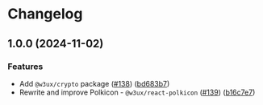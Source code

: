 # Changelog

## 1.0.0 (2024-11-02)


### Features

* Add `@w3ux/crypto` package ([#138](https://github.com/w3ux/w3ux-library/issues/138)) ([bd683b7](https://github.com/w3ux/w3ux-library/commit/bd683b7a6ed149d2778274ddb92d5694ade2a5bc))
* Rewrite and improve Polkicon - `@w3ux/react-polkicon` ([#139](https://github.com/w3ux/w3ux-library/issues/139)) ([b16c7e7](https://github.com/w3ux/w3ux-library/commit/b16c7e7cfd5be4ffa0384bbe9e5406b330dbf0a3))
